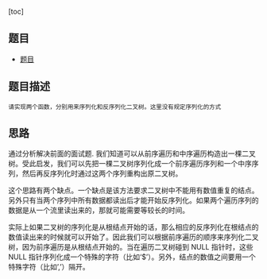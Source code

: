[toc]

## 题目
- [题目](https://blog.csdn.net/gatieme/article/details/51901268)

## 题目描述
```text
请实现两个函数，分别用来序列化和反序列化二叉树。这里没有规定序列化的方式
```

## 思路
通过分析解决前面的面试题. 我们知道可以从前序遍历和中序遍历构造出一棵二叉树。受此启发，我们可以先把一棵二叉树序列化成一个前序遍历序列和一个中序序列，然后再反序列化时通过这两个序列重构出原二叉树。

这个思路有两个缺点。一个缺点是该方法要求二叉树中不能用有数值重复的结点。另外只有当两个序列中所有数据都读出后才能开始反序列化。如果两个遍历序列的数据是从一个流里读出来的，那就可能需要等较长的时间。

实际上如果二叉树的序列化是从根结点开始的话，那么相应的反序列化在根结点的数值读出来的时候就可以开始了。因此我们可以根据前序遍历的顺序来序列化二叉树，因为前序遍历是从根结点开始的。当在遍历二叉树碰到 NULL 指针时，这些 NULL 指针序列化成一个特殊的字符（比如‘$’）。另外，结点的数值之间要用一个特殊字符（比如’,’）隔开。
